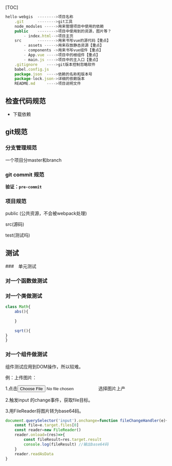 [TOC]

```javascript
hello-webgis  -------->项目名称
	.git      -------->git工具
	node_modules ----->用来管理项目中使用的依赖
	public    -------->项目中使用到的资源，图片等？
		- index.html-->项目主页
	src       -------->用来书写vue的源代码【重点】
		- assets ----->用来存放静态资源【重点】
		- components ->用来书写vue组件【重点】
		- App.vue ---->项目中的根组件【重点】
		- main.js ---->项目中的主入口【重点】
	.gitignore    ---->git版本控制忽略软件
	babel.config.js
	package.json  ---->依赖的名称和版本号
	package-lock.json->详细的依赖版本
	README.md     ---->项目说明文件

```













## 检查代码规范

+ 下载依赖





## git规范

### 分支管理规范

一个项目分master和branch









### git  commit 规范



**验证：`pre-commit`**





### 项目规范

public (公共资源，不会被webpack处理)

src(源码)

test(测试吗)







## 测试

###　单元测试



### 对一个函数做测试



### 对一个类做测试

```javascript
class Math{
	abs(){
        
    }
    
    sqrt(){
}
}
```



### 对一个组件做测试



组件测试应用到DOM操作，所以较难。



例：上传图片：

1.点击<input type="file">选择图片上产

2.触发input 的change事件，获取file目标。

3.用FileReader将图片转为base64码。



```javascript
document.querySelector('input').onchange=function fileChangeHandler(e){
    const file=e.target.files[0]
    const reader=new FileReader()
    reader.onload=(res)=>{
        const fileResult=res.target.result
        console.log(fileResult) //输出base64码
    }
    reader.readAsData
}
```















